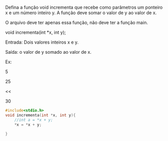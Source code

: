 Defina a função void incrementa que recebe como parâmetros um ponteiro x e um número inteiro y. A função deve somar o valor de y ao valor de x.

O arquivo deve ter apenas essa função, não deve ter a função main.

void incrementa(int *x, int y);

Entrada: Dois valores inteiros x e y.

Saída: o valor de y somado ao valor de x.

Ex:
>>

5

25

<<

30

``` c
#include<stdio.h>
void incrementa(int *x, int y){
    //int a = *x + y;
    *x = *x + y;
    
}
```
